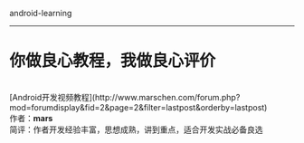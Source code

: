android-learning
<hr/>
<h1>你做良心教程，我做良心评价</h1><br>
[Android开发视频教程](http://www.marschen.com/forum.php?mod=forumdisplay&fid=2&page=2&filter=lastpost&orderby=lastpost) <br>
作者：<b>mars</b><br/>
简评：作者开发经验丰富，思想成熟，讲到重点，适合开发实战必备良选<br>



